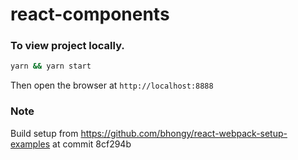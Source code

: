 # react-components

### To view project locally.

```bash
yarn && yarn start
```

Then open the browser at `http://localhost:8888`

### Note

Build setup from https://github.com/bhongy/react-webpack-setup-examples at commit 8cf294b

